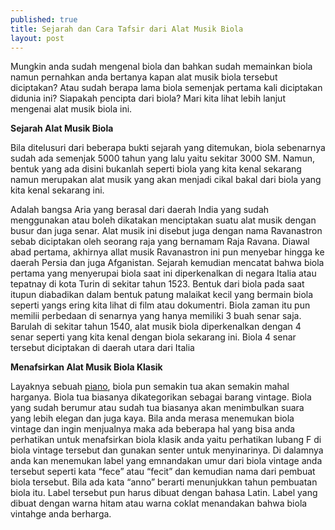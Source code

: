 ```yaml
---
published: true
title: Sejarah dan Cara Tafsir dari Alat Musik Biola
layout: post
---
```

Mungkin anda sudah mengenal biola dan bahkan sudah memainkan biola namun pernahkan anda bertanya kapan alat musik biola tersebut diciptakan? Atau sudah berapa lama biola semenjak pertama kali diciptakan didunia ini? Siapakah pencipta dari biola? Mari kita lihat lebih lanjut mengenai alat musik biola ini.

<b>Sejarah Alat Musik Biola</b>

Bila ditelusuri dari beberapa bukti sejarah yang ditemukan, biola sebenarnya sudah ada semenjak 5000 tahun yang lalu yaitu sekitar 3000 SM. Namun, bentuk yang ada disini bukanlah seperti biola yang kita kenal sekarang namun merupakan alat musik yang akan menjadi cikal bakal dari biola yang kita kenal sekarang ini.

Adalah bangsa Aria yang berasal dari daerah India yang sudah menggunakan atau boleh dikatakan menciptakan suatu alat musik dengan busur dan juga senar. Alat musik ini disebut juga dengan nama Ravanastron sebab diciptakan oleh seorang raja yang bernamam Raja Ravana. Diawal abad pertama, akhirnya allat musik Ravanastron ini pun menyebar hingga ke daerah Persia dan juga Afganistan. Sejarah kemudian mencatat bahwa biola pertama yang menyerupai biola saat ini diperkenalkan di negara Italia atau tepatnay di kota Turin di sekitar tahun 1523. Bentuk dari biola pada saat itupun diabadikan dalam bentuk patung malaikat kecil yang bermain biola seperti yangs ering kita lihat di film atau dokumentri. Biola zaman itu pun memilii perbedaan di senarnya yang hanya memiliki 3 buah senar saja. Barulah di sekitar tahun 1540, alat musik biola diperkenalkan dengan 4 senar seperti yang kita kenal dengan biola sekarang ini. Biola 4 senar tersebut diciptakan di daerah utara dari Italia

<b>Menafsirkan Alat Musik Biola Klasik</b>

Layaknya sebuah <a href="http://id.yamaha.com/id/products/musical-instruments/keyboards/grandpianos/">piano</a>, biola pun semakin tua akan semakin mahal harganya. Biola tua biasanya dikategorikan sebagai barang vintage. Biola yang sudah berumur atau sudah tua biasanya akan menimbulkan suara yang lebih elegan dan juga kaya. Bila anda merasa menemukan biola vintage dan ingin menjualnya maka ada beberapa hal yang bisa anda perhatikan untuk menafsirkan biola klasik anda yaitu perhatikan lubang F di biola vintage tersebut dan gunakan senter untuk menyinarinya. Di dalamnya anda kan menemukan label yang emnandakan umur dari biola vintage anda tersebut seperti kata “fece” atau “fecit” dan kemudian nama dari pembuat biola tersebut. Bila ada kata “anno” berarti menunjukkan tahun pembuatan biola itu. Label tersebut pun harus dibuat dengan bahasa Latin. Label yang dibuat dengan warna hitam atau warna coklat menandakan bahwa biola vintahge anda berharga.